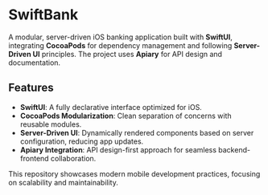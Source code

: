 # SwiftBank

A modular, server-driven iOS banking application built with **SwiftUI**, integrating **CocoaPods** for dependency management and following **Server-Driven UI** principles. The project uses **Apiary** for API design and documentation.

## Features
- **SwiftUI**: A fully declarative interface optimized for iOS.
- **CocoaPods Modularization**: Clean separation of concerns with reusable modules.
- **Server-Driven UI**: Dynamically rendered components based on server configuration, reducing app updates.
- **Apiary Integration**: API design-first approach for seamless backend-frontend collaboration.

This repository showcases modern mobile development practices, focusing on scalability and maintainability.
